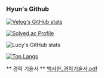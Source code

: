 ### Hyun's Github

<!--
**Seohyun-Back/Seohyun-Back** is a ✨ _special_ ✨ repository because its `README.md` (this file) appears on your GitHub profile.

Here are some ideas to get you started:

- 🔭 I’m currently working on ...
- 🌱 I’m currently learning ...
- 👯 I’m looking to collaborate on ...
- 🤔 I’m looking for help with ...
- 💬 Ask me about ...
- 📫 How to reach me: ...
- 😄 Pronouns: ...
- ⚡ Fun fact: ...
-->


[![Velog's GitHub stats](https://velog-readme-stats.vercel.app/api/badge?name=Velog)](https://velog.io/@lucymail100) 

[![Solved.ac Profile](http://mazassumnida.wtf/api/v2/generate_badge?boj=lucymail100)](https://solved.ac/lucymail100/) 

![Lucy's GitHub stats](https://github-readme-stats.vercel.app/api?username=Seohyun-Back&show_icons=true&theme=holi )

[![Top Langs](https://github-readme-stats.vercel.app/api/top-langs/?username=Seohyun-Back)](https://github.com/Seohyun-Back/github-readme-stats)

** 경력 기술서 **
[백서현_경력기술서.pdf](https://github.com/user-attachments/files/22438627/_.pdf)
